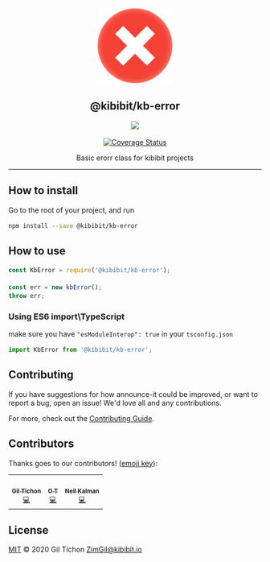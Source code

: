 <p align="center">
  <a href="https://github.com/Kibibit/kb-error" target="blank"><img src="kb-error.png" width="150" ></a>
  <h2 align="center">
    @kibibit/kb-error
  </h2>
</p>
<p align="center">
  <a href="https://www.npmjs.com/package/@kibibit/kb-error"><img src="https://img.shields.io/npm/v/@kibibit/kb-error/latest.svg?style=for-the-badge&logo=npm&color=CB3837"></a>
</p>
<p align="center">
<a href='https://coveralls.io/github/Kibibit/kb-error'><img src=' https://img.shields.io/coveralls/github/Kibibit/kb-error/master' alt='Coverage Status' /></a>

 
</p>
<p align="center">
  Basic erorr class for kibibit projects
</p>
<hr>

## How to install
Go to the root of your project, and run
```bash
npm install --save @kibibit/kb-error
```

## How to use
```javascript
const KbError = require('@kibibit/kb-error');

const err = new kbError();
throw err;
```

### Using ES6 import\TypeScript
make sure you have `"esModuleInterop": true` in your `tsconfig.json`
```typescript
import KbError from '@kibibit/kb-error';
```

## Contributing

If you have suggestions for how announce-it could be improved, or want to report a bug, open an issue! We'd love all and any contributions.

For more, check out the [Contributing Guide](CONTRIBUTING.md).

## Contributors

Thanks goes to our contributors! ([emoji key](https://allcontributors.org/docs/en/emoji-key)):
<!-- ALL-CONTRIBUTORS-LIST:START - Do not remove or modify this section -->
<!-- prettier-ignore-start -->
<!-- markdownlint-disable -->
<table>
  <tr>
    <td align="center"><a href="https://github.com/ZimGil"><img src="https://avatars3.githubusercontent.com/u/39461857?v=4?s=100" width="100px;" alt=""/><br /><sub><b>Gil Tichon</b></sub></a><br /><a href="https://github.com/ZimGil/kb-error/commits?author=ZimGil" title="Code">💻</a></td>
    <td align="center"><a href="https://github.com/ortichon"><img src="https://avatars0.githubusercontent.com/u/10263615?v=4?s=100" width="100px;" alt=""/><br /><sub><b>O T</b></sub></a><br /><a href="https://github.com/ZimGil/kb-error/commits?author=ortichon" title="Code">💻</a></td>
    <td align="center"><a href="http://thatkookooguy.kibibit.io/"><img src="https://avatars3.githubusercontent.com/u/10427304?v=4?s=100" width="100px;" alt=""/><br /><sub><b>Neil Kalman</b></sub></a><br /><a href="https://github.com/ZimGil/kb-error/commits?author=Thatkookooguy" title="Code">💻</a></td>
  </tr>
</table>

<!-- markdownlint-restore -->
<!-- prettier-ignore-end -->

<!-- ALL-CONTRIBUTORS-LIST:END -->

## License

[MIT](LICENSE) © 2020 Gil Tichon <ZimGil@kibibit.io>

